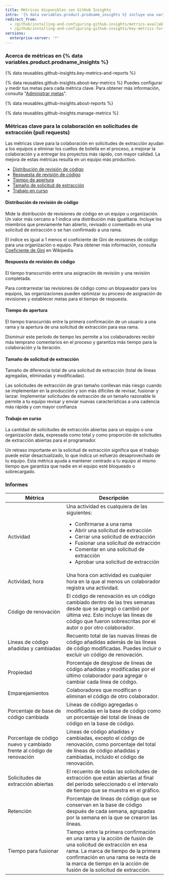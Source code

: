 ```yaml
---
title: Métricas disponibles con GitHub Insights
intro: '{% data variables.product.prodname_insights %} incluye una variedad de métricas para darte visibilidad en el proceso de entrega de software de tu equipo.'
redirect_from:
  - /github/installing-and-configuring-github-insights/metrics-available-with-github-insights
  - /github/installing-and-configuring-github-insights/key-metrics-for-collaboration-in-pull-requests
versions:
  enterprise-server: '*'
---
```


### Acerca de métricas en {% data variables.product.prodname_insights %}

{% data reusables.github-insights.key-metrics-and-reports %}

{% data reusables.github-insights.about-key-metrics %} Puedes configurar y medir tus metas para cada métrica clave. Para obtener más información, consulta "[Administrar metas](/insights/installing-and-configuring-github-insights/managing-goals)".

{% data reusables.github-insights.about-reports %}

{% data reusables.github-insights.manage-metrics %}

### Métricas clave para la colaboración en solicitudes de extracción (pull requests)

Las métricas clave para la colaboración en solicitudes de extracción ayudan a los equipos a eliminar los cuellos de botella en el proceso, a mejorar la colaboración y a entregar los proyectos más rápido, con mayor calidad. La mejora de estas métricas resulta en un equipo más productivo.

- [Distribución de revisión de código](#code-review-distribution)
- [Respuesta de revisión de código](#code-review-turnaround)
- [Tiempo de apertura](#time-to-open)
- [Tamaño de solicitud de extracción](#pull-request-size)
- [Trabajo en curso](#work-in-progress)

#### Distribución de revisión de código

Mide la distribución de revisiones de código en un equipo u organización. Un valor más cercano a 1 indica una distribución más igualitaria. Incluye los miembros que previamente han abierto, revisado o comentado en una solicitud de extracción o se han confirmado a una rama.

El índice es igual a 1 menos el coeficiente de Gini de revisiones de código para una organización o equipo. Para obtener más información, consulta [Coeficiente de Gini](https://en.wikipedia.org/wiki/Gini_coefficient) en Wikipedia.

#### Respuesta de revisión de código

El tiempo transcurrido entre una asignación de revisión y una revisión completada.

Para contrarrestar las revisiones de código como un bloqueador para los equipos, las organizaciones pueden optimizar su proceso de asignación de revisiones y establecer metas para el tiempo de respuesta.

#### Tiempo de apertura

El tiempo transcurrido entre la primera confirmación de un usuario a una rama y la apertura de una solicitud de extracción para esa rama.

Disminuir este período de tiempo les permite a los colaboradores recibir más temprano comentarios en el proceso y garantiza más tiempo para la colaboración y la iteración.

#### Tamaño de solicitud de extracción

Tamaño de diferencia total de una solicitud de extracción (total de líneas agregadas, eliminadas y modificadas).

Las solicitudes de extracción de gran tamaño conllevan más riesgo cuando se implementan en la producción y son más difíciles de revisar, fusionar y lanzar. Implementar solicitudes de extracción de un tamaño razonable le permite a tu equipo revisar y enviar nuevas características a una cadencia más rápida y con mayor confianza

#### Trabajo en curso

La cantidad de solicitudes de extracción abiertas para un equipo o una organización dada, expresada como total y como proporción de solicitudes de extracción abiertas para el programador.

Un retraso importante en la solicitud de extracción significa que el trabajo puede estar desactualizado, lo que indica un esfuerzo desaprovechado de tu equipo. Esta métrica ayuda a mantener centrado a tu equipo al mismo tiempo que garantiza que nadie en el equipo esté bloqueado o sobrecargado.

### Informes

| Métrica                                                              | Descripción                                                                                                                                                                                                                                                       |
| -------------------------------------------------------------------- | ----------------------------------------------------------------------------------------------------------------------------------------------------------------------------------------------------------------------------------------------------------------- |
| Actividad                                                            | Una actividad es cualquiera de las siguientes:<ul><li>Confirmarse a una rama</li><li>Abrir una solicitud de extracción</li><li>Cerrar una solicitud de extracción</li><li>Fusionar una solicitud de extracción</li><li>Comentar en una solicitud de extracción</li><li>Aprobar una solicitud de extracción</li></ul>                                                                                                                                                                                           |
| Actividad, hora                                                      | Una hora con actividad es cualquier hora en la que al menos un colaborador registra una actividad.                                                                                                                                                                |
| Código de renovación                                                 | El código de renovación es un código cambiado dentro de las tres semanas desde que se agregó o cambió por última vez. Esto incluye las líneas de código que fueron sobrescritas por el autor o por otro colaborador.                                              |
| Líneas de código añadidas y cambiadas                                | Recuento total de las nuevas líneas de código añadidas además de las líneas de código modificadas. Puedes incluir o excluir un código de renovación.                                                                                                              |
| Propiedad                                                            | Porcentaje de desglose de líneas de código añadidas y modificadas por el último colaborador para agregar o cambiar cada línea de código.                                                                                                                          |
| Emparejamientos                                                      | Colaboradores que modifican o eliminan el código de otro colaborador.                                                                                                                                                                                             |
| Porcentaje de base de código cambiada                                | Líneas de código agregadas o modificadas en la base de código como un porcentaje del total de líneas de código en la base de código.                                                                                                                              |
| Porcentaje de código nuevo y cambiado frente al código de renovación | Líneas de código añadidas y cambiadas, excepto el código de renovación, como porcentaje del total de líneas de código añadidas y cambiadas, incluido el código de renovación.                                                                                     |
| Solicitudes de extracción abiertas                                   | El recuento de todas las solicitudes de extracción que están abiertas al final del período seleccionado o el intervalo de tiempo que se muestra en el gráfico.                                                                                                    |
| Retención                                                            | Porcentaje de líneas de código que se conservan en la base de código después de cada semana, agrupadas por la semana en la que se crearon las líneas.                                                                                                             |
| Tiempo para fusionar                                                 | Tiempo entre la primera confirmación en una rama y la acción de fusión de una solicitud de extracción en esa rama. La marca de tiempo de la primera confirmación en una rama se resta de la marca de tiempo en la acción de fusión de la solicitud de extracción. |
